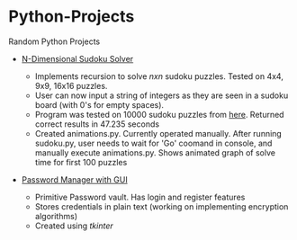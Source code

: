 # Python-Projects
Random Python Projects

* [N-Dimensional Sudoku Solver](sudoku.py)

  * Implements recursion to solve _nxn_ sudoku puzzles. Tested on 4x4, 9x9, 16x16 puzzles. 
  * User can now input a string of integers as they are seen in a sudoku board (with 0's for empty spaces).
  * Program was tested on 10000 sudoku puzzles from [here](https://www.kaggle.com/bryanpark/sudoku). Returned correct results in 47.235 seconds
  * Created animations.py. Currently operated manually. After running sudoku.py, user needs to wait for 'Go' coomand in console, and manually execute animations.py. Shows animated graph of solve time for first 100 puzzles
  
* [Password Manager with GUI](password_manager.py)
  * Primitive Password vault. Has login and register features
  * Stores credentials in plain text (working on implementing encryption algorithms)
  * Created using _tkinter_
